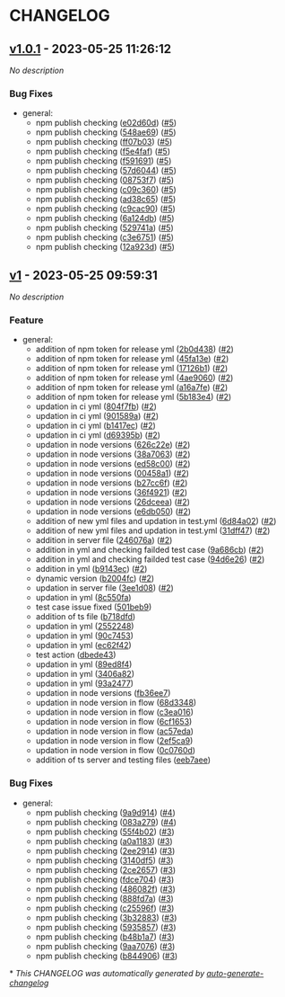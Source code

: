 # CHANGELOG

## [v1.0.1](https://github.com/love-edx/typescript-server/releases/tag/v1.0.1) - 2023-05-25 11:26:12

*No description*

### Bug Fixes

- general:
  - npm publish checking ([e02d60d](https://github.com/love-edx/typescript-server/commit/e02d60dced2742feca6ead81913d2be652115318)) ([#5](https://github.com/love-edx/typescript-server/pull/5))
  - npm publish checking ([548ae69](https://github.com/love-edx/typescript-server/commit/548ae699477a275bd036da99258f73b9da2f00ae)) ([#5](https://github.com/love-edx/typescript-server/pull/5))
  - npm publish checking ([ff07b03](https://github.com/love-edx/typescript-server/commit/ff07b03e5ee22b31919c99a8c368ae01ad9428da)) ([#5](https://github.com/love-edx/typescript-server/pull/5))
  - npm publish checking ([f5e4faf](https://github.com/love-edx/typescript-server/commit/f5e4faf9c92150db708af3d96724b27914aa903b)) ([#5](https://github.com/love-edx/typescript-server/pull/5))
  - npm publish checking ([f591691](https://github.com/love-edx/typescript-server/commit/f59169195d1ca96c4a90b447c812c08db41ff20d)) ([#5](https://github.com/love-edx/typescript-server/pull/5))
  - npm publish checking ([57d6044](https://github.com/love-edx/typescript-server/commit/57d60444a652616f3a87f1487bf89aba079823af)) ([#5](https://github.com/love-edx/typescript-server/pull/5))
  - npm publish checking ([08753f7](https://github.com/love-edx/typescript-server/commit/08753f7138510a76932d747cb27e0d411cb3661d)) ([#5](https://github.com/love-edx/typescript-server/pull/5))
  - npm publish checking ([c09c360](https://github.com/love-edx/typescript-server/commit/c09c3600cd20252186ebd5e368fffecbd5100713)) ([#5](https://github.com/love-edx/typescript-server/pull/5))
  - npm publish checking ([ad38c65](https://github.com/love-edx/typescript-server/commit/ad38c65cd9106164999b64e86aa2eddf24e260a9)) ([#5](https://github.com/love-edx/typescript-server/pull/5))
  - npm publish checking ([c9cac90](https://github.com/love-edx/typescript-server/commit/c9cac907ab8faeab654892221976a6dd00a3509a)) ([#5](https://github.com/love-edx/typescript-server/pull/5))
  - npm publish checking ([6a124db](https://github.com/love-edx/typescript-server/commit/6a124db8c261bc24da2e9d05deecd704404553ee)) ([#5](https://github.com/love-edx/typescript-server/pull/5))
  - npm publish checking ([529741a](https://github.com/love-edx/typescript-server/commit/529741af81e65b7a0578d08f931844e5041b0cff)) ([#5](https://github.com/love-edx/typescript-server/pull/5))
  - npm publish checking ([c3e6751](https://github.com/love-edx/typescript-server/commit/c3e6751296294b78be63f161a61cf0f26e5468fa)) ([#5](https://github.com/love-edx/typescript-server/pull/5))
  - npm publish checking ([12a923d](https://github.com/love-edx/typescript-server/commit/12a923decdfd6b762e288f62ad600375e4620ee3)) ([#5](https://github.com/love-edx/typescript-server/pull/5))

## [v1](https://github.com/love-edx/typescript-server/releases/tag/v1) - 2023-05-25 09:59:31

*No description*

### Feature

- general:
  - addition of npm token for release yml ([2b0d438](https://github.com/love-edx/typescript-server/commit/2b0d4389b0a4c6db4fbf25ecb8a97e39916d9092)) ([#2](https://github.com/love-edx/typescript-server/pull/2))
  - addition of npm token for release yml ([45fa13e](https://github.com/love-edx/typescript-server/commit/45fa13e95323ca3cfbd1e07fef0567f07226068e)) ([#2](https://github.com/love-edx/typescript-server/pull/2))
  - addition of npm token for release yml ([17126b1](https://github.com/love-edx/typescript-server/commit/17126b17287fbc7ce73c6ddcdfcff6e3babfc58c)) ([#2](https://github.com/love-edx/typescript-server/pull/2))
  - addition of npm token for release yml ([4ae9060](https://github.com/love-edx/typescript-server/commit/4ae90605607679b760cd59a7234e352969ef4da8)) ([#2](https://github.com/love-edx/typescript-server/pull/2))
  - addition of npm token for release yml ([a16a7fe](https://github.com/love-edx/typescript-server/commit/a16a7fefafcacb6d8328d9507078e9da089b2eaa)) ([#2](https://github.com/love-edx/typescript-server/pull/2))
  - addition of npm token for release yml ([5b183e4](https://github.com/love-edx/typescript-server/commit/5b183e425effb5f28a6c681ea326cd1005887b7b)) ([#2](https://github.com/love-edx/typescript-server/pull/2))
  - updation in ci yml ([804f7fb](https://github.com/love-edx/typescript-server/commit/804f7fb686e799e7ec3a0d4e909d2143c118f4e4)) ([#2](https://github.com/love-edx/typescript-server/pull/2))
  - updation in ci yml ([901589a](https://github.com/love-edx/typescript-server/commit/901589a3f9d510dfd3061bfa88df1d9d238d78de)) ([#2](https://github.com/love-edx/typescript-server/pull/2))
  - updation in ci yml ([b1417ec](https://github.com/love-edx/typescript-server/commit/b1417ecf485b49d5c079905599bf013873a0f99a)) ([#2](https://github.com/love-edx/typescript-server/pull/2))
  - updation in ci yml ([d69395b](https://github.com/love-edx/typescript-server/commit/d69395b172bb1869e7ff2fa7d6627cea2dc6546f)) ([#2](https://github.com/love-edx/typescript-server/pull/2))
  - updation in node versions ([626c22e](https://github.com/love-edx/typescript-server/commit/626c22ed7957d5ae4663337ac5e316bc5c6a44c5)) ([#2](https://github.com/love-edx/typescript-server/pull/2))
  - updation in node versions ([38a7063](https://github.com/love-edx/typescript-server/commit/38a7063399f46bed6baaa41013dbdb9b27637854)) ([#2](https://github.com/love-edx/typescript-server/pull/2))
  - updation in node versions ([ed58c00](https://github.com/love-edx/typescript-server/commit/ed58c00ff24f6f188a0a420bf6f312fcd73597b3)) ([#2](https://github.com/love-edx/typescript-server/pull/2))
  - updation in node versions ([00458a1](https://github.com/love-edx/typescript-server/commit/00458a128f53832c0e4b5c034cb3ae0dfa43a843)) ([#2](https://github.com/love-edx/typescript-server/pull/2))
  - updation in node versions ([b27cc6f](https://github.com/love-edx/typescript-server/commit/b27cc6f04f9acc09c562835f3331e98df6491ccb)) ([#2](https://github.com/love-edx/typescript-server/pull/2))
  - updation in node versions ([36f4921](https://github.com/love-edx/typescript-server/commit/36f49213816c3c0be74a030209215e6e25e05e8f)) ([#2](https://github.com/love-edx/typescript-server/pull/2))
  - updation in node versions ([26dceea](https://github.com/love-edx/typescript-server/commit/26dceeaa874173c41dda921d139cb3d7a570b7c4)) ([#2](https://github.com/love-edx/typescript-server/pull/2))
  - updation in node versions ([e6db050](https://github.com/love-edx/typescript-server/commit/e6db0507d861c566d81fc1bbbfee306cc95037f0)) ([#2](https://github.com/love-edx/typescript-server/pull/2))
  - addition of new yml files and updation in test.yml ([6d84a02](https://github.com/love-edx/typescript-server/commit/6d84a02c044b87e9ae787f4d58955f350c5c2b80)) ([#2](https://github.com/love-edx/typescript-server/pull/2))
  - addition of new yml files and updation in test.yml ([31dff47](https://github.com/love-edx/typescript-server/commit/31dff4778acf6d7daed5452366d8beef2a9d5e34)) ([#2](https://github.com/love-edx/typescript-server/pull/2))
  - addition in server file ([246076a](https://github.com/love-edx/typescript-server/commit/246076a3e2ac5f9272ed9b40436770ab223c5e74)) ([#2](https://github.com/love-edx/typescript-server/pull/2))
  - addition in yml and checking failded test case ([9a686cb](https://github.com/love-edx/typescript-server/commit/9a686cbf0a81ce5a202d7d363ec7b46213d191b5)) ([#2](https://github.com/love-edx/typescript-server/pull/2))
  - addition in yml and checking failded test case ([94d6e26](https://github.com/love-edx/typescript-server/commit/94d6e26a49c743c9ae99aff3941f1d5c69831dc4)) ([#2](https://github.com/love-edx/typescript-server/pull/2))
  - addition in yml ([b9143ec](https://github.com/love-edx/typescript-server/commit/b9143ec50e0930a09cb65d2a0f9b766c4fa34e57)) ([#2](https://github.com/love-edx/typescript-server/pull/2))
  - dynamic version ([b2004fc](https://github.com/love-edx/typescript-server/commit/b2004fc4f52c3ea1fb6cc0c298ec1ea5deb646d4)) ([#2](https://github.com/love-edx/typescript-server/pull/2))
  - updation in server file ([3ee1d08](https://github.com/love-edx/typescript-server/commit/3ee1d08cb0d2a25ce6a2d808acccff01dbde990f)) ([#2](https://github.com/love-edx/typescript-server/pull/2))
  - updation in yml ([8c550fa](https://github.com/love-edx/typescript-server/commit/8c550faa0cf6466dc4488ffd80c5824b1361c54c))
  - test case issue fixed ([501beb9](https://github.com/love-edx/typescript-server/commit/501beb9c4c3df8b2ac8043f8f31adf36859fa058))
  - addition of ts file ([b718dfd](https://github.com/love-edx/typescript-server/commit/b718dfd978b6db8d52cde292fd1be20dbee6758e))
  - updation in yml ([2552248](https://github.com/love-edx/typescript-server/commit/2552248ea726f57711a88dcc68177823d89dbcda))
  - updation in yml ([90c7453](https://github.com/love-edx/typescript-server/commit/90c745357d039bb557810da1147c1711927662c7))
  - updation in yml ([ec62f42](https://github.com/love-edx/typescript-server/commit/ec62f42a00e46bb8e7f6852b9d85ffc614c68e23))
  - test action ([dbede43](https://github.com/love-edx/typescript-server/commit/dbede43b146460d0ff3e38fa7c7df7eac76e0d7b))
  - updation in yml ([89ed8f4](https://github.com/love-edx/typescript-server/commit/89ed8f40e839bcec435eb1122d62ab85d869563b))
  - updation in yml ([3406a82](https://github.com/love-edx/typescript-server/commit/3406a821e07ad206ffc5914679ef0b6809029c12))
  - updation in yml ([93a2477](https://github.com/love-edx/typescript-server/commit/93a2477c138ecf38c6a5dab3145a47832457b09d))
  - updation in node versions ([fb36ee7](https://github.com/love-edx/typescript-server/commit/fb36ee71bfd24746c3ff93662ca6ccee9c1f5810))
  - updation in node version in flow ([68d3348](https://github.com/love-edx/typescript-server/commit/68d3348d57882d5d0552da2d5b2adf758f33ce1c))
  - updation in node version in flow ([c3ea016](https://github.com/love-edx/typescript-server/commit/c3ea016385e38abd8e7012903fbdedf953069ecc))
  - updation in node version in flow ([6cf1653](https://github.com/love-edx/typescript-server/commit/6cf16536e381b50e68346f12f38e5e775ef78f84))
  - updation in node version in flow ([ac57eda](https://github.com/love-edx/typescript-server/commit/ac57edafbf58c500db14bdcfed2c2bb3a7c8988c))
  - updation in node version in flow ([2ef5ca9](https://github.com/love-edx/typescript-server/commit/2ef5ca9ee7e948e1a77bf03f714624330f686202))
  - updation in node version in flow ([0c0760d](https://github.com/love-edx/typescript-server/commit/0c0760dd4b0969adeaea59fff3bd655550ee8685))
  - addition of ts server and testing files ([eeb7aee](https://github.com/love-edx/typescript-server/commit/eeb7aee00ff25f8c9cca4e1a4e7af7e4c9493699))

### Bug Fixes

- general:
  - npm publish checking ([9a9d914](https://github.com/love-edx/typescript-server/commit/9a9d91480edce258fd8c678356b8c27574456163)) ([#4](https://github.com/love-edx/typescript-server/pull/4))
  - npm publish checking ([083a279](https://github.com/love-edx/typescript-server/commit/083a2793118697f87d7a2269e747df0f2e8e6324)) ([#4](https://github.com/love-edx/typescript-server/pull/4))
  - npm publish checking ([55f4b02](https://github.com/love-edx/typescript-server/commit/55f4b02f91109f7e0c497c8e507b4dd4309aa06a)) ([#3](https://github.com/love-edx/typescript-server/pull/3))
  - npm publish checking ([a0a1183](https://github.com/love-edx/typescript-server/commit/a0a118396bfdfecb339f0787798a4e519fd3b168)) ([#3](https://github.com/love-edx/typescript-server/pull/3))
  - npm publish checking ([2ee2914](https://github.com/love-edx/typescript-server/commit/2ee2914d885bc34806cdb0f57fd585f4c990203a)) ([#3](https://github.com/love-edx/typescript-server/pull/3))
  - npm publish checking ([3140df5](https://github.com/love-edx/typescript-server/commit/3140df594fe90e1e76ca84dd07eb824cb67a0f67)) ([#3](https://github.com/love-edx/typescript-server/pull/3))
  - npm publish checking ([2ce2657](https://github.com/love-edx/typescript-server/commit/2ce26574866260813510b3632d3a426888208fb2)) ([#3](https://github.com/love-edx/typescript-server/pull/3))
  - npm publish checking ([fdce704](https://github.com/love-edx/typescript-server/commit/fdce7042c1df800164faf40fe3e23e483a451619)) ([#3](https://github.com/love-edx/typescript-server/pull/3))
  - npm publish checking ([486082f](https://github.com/love-edx/typescript-server/commit/486082f6902bd7381dae2393fb24b6f503cc779f)) ([#3](https://github.com/love-edx/typescript-server/pull/3))
  - npm publish checking ([888fd7a](https://github.com/love-edx/typescript-server/commit/888fd7a6094f0f24bd7d0e9df6fad3840e39ee78)) ([#3](https://github.com/love-edx/typescript-server/pull/3))
  - npm publish checking ([c25596f](https://github.com/love-edx/typescript-server/commit/c25596f6ccbda1c19b6ca4277cde8028be00f35b)) ([#3](https://github.com/love-edx/typescript-server/pull/3))
  - npm publish checking ([3b32883](https://github.com/love-edx/typescript-server/commit/3b32883219cd932812470037f58283589002fc7a)) ([#3](https://github.com/love-edx/typescript-server/pull/3))
  - npm publish checking ([5935857](https://github.com/love-edx/typescript-server/commit/593585795c23c240f47c173566ee9455c50cfbf0)) ([#3](https://github.com/love-edx/typescript-server/pull/3))
  - npm publish checking ([b48b1a7](https://github.com/love-edx/typescript-server/commit/b48b1a785fbf6c98ce2e9547d2c578784f80cf8a)) ([#3](https://github.com/love-edx/typescript-server/pull/3))
  - npm publish checking ([9aa7076](https://github.com/love-edx/typescript-server/commit/9aa7076924c403768a11d766828c90a45cd09ca5)) ([#3](https://github.com/love-edx/typescript-server/pull/3))
  - npm publish checking ([b844906](https://github.com/love-edx/typescript-server/commit/b84490632ff01229e5e175c47c3446b07f2a7c44)) ([#3](https://github.com/love-edx/typescript-server/pull/3))

\* *This CHANGELOG was automatically generated by [auto-generate-changelog](https://github.com/BobAnkh/auto-generate-changelog)*
